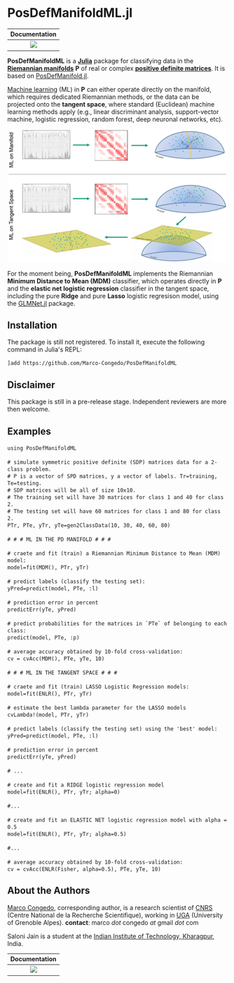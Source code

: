 # PosDefManifoldML.jl

| **Documentation**  | 
|:---------------------------------------:|
| [![](https://img.shields.io/badge/docs-dev-blue.svg)](https://Marco-Congedo.github.io/PosDefManifoldML.jl/dev) |

**PosDefManifoldML** is a [**Julia**](https://julialang.org/) package for classifying data in the [**Riemannian manifolds**](https://en.wikipedia.org/wiki/Riemannian_manifold) **P** of real or complex [**positive definite matrices**](https://en.wikipedia.org/wiki/Definiteness_of_a_matrix). It is based on [PosDefManifold.jl](https://github.com/Marco-Congedo/PosDefManifold.jl). 

[Machine learning](https://en.wikipedia.org/wiki/Machine_learning) (ML) in **P** can either operate directly on the manifold, which requires dedicated Riemannian methods, or the data can be projected onto the **tangent space**, where standard (Euclidean) machine learning methods apply (e.g., linear discriminant analysis, support-vector machine, logistic regression, random forest, deep neuronal networks, etc). 

![](/docs/src/assets/Fig1.jpg)

For the moment being, **PosDefManifoldML** implements the Riemannian **Minimum Distance to Mean (MDM)** classifier, which operates directly in **P** and the **elastic net logistic regression** classifier in the tangent space, including the pure **Ridge** and pure **Lasso** logistic regresison model, using the [GLMNet.jl](https://github.com/JuliaStats/GLMNet.jl) package. 

## Installation

The package is still not registered. To install it,
execute the following command in Julia's REPL:

    ]add https://github.com/Marco-Congedo/PosDefManifoldML

## Disclaimer

This package is still in a pre-release stage.
Independent reviewers are more then welcome.

## Examples

```
using PosDefManifoldML

# simulate symmetric positive definite (SDP) matrices data for a 2-class problem.
# P is a vector of SPD matrices, y a vector of labels. Tr=training, Te=testing.
# SDP matrices will be all of size 10x10.
# The training set will have 30 matrices for class 1 and 40 for class 2.
# The testing set will have 60 matrices for class 1 and 80 for class 2.
PTr, PTe, yTr, yTe=gen2ClassData(10, 30, 40, 60, 80)

# # # ML IN THE PD MANIFOLD # # #

# craete and fit (train) a Riemannian Minimum Distance to Mean (MDM) model:
model=fit(MDM(), PTr, yTr)

# predict labels (classify the testing set):
yPred=predict(model, PTe, :l)

# prediction error in percent
predictErr(yTe, yPred)

# predict probabilities for the matrices in `PTe` of belonging to each class:
predict(model, PTe, :p)

# average accuracy obtained by 10-fold cross-validation:
cv = cvAcc(MDM(), PTe, yTe, 10)

# # # ML IN THE TANGENT SPACE # # #

# craete and fit (train) LASSO Logistic Regression models:
model=fit(ENLR(), PTr, yTr)

# estimate the best lambda parameter for the LASSO models
cvLambda!(model, PTr, yTr)

# predict labels (classify the testing set) using the 'best' model:
yPred=predict(model, PTe, :l)

# prediction error in percent
predictErr(yTe, yPred)

# ...

# create and fit a RIDGE logistic regression model
model=fit(ENLR(), PTr, yTr; alpha=0)

#...

# create and fit an ELASTIC NET logistic regression model with alpha = 0.5
model=fit(ENLR(), PTr, yTr; alpha=0.5)

#...

# average accuracy obtained by 10-fold cross-validation:
cv = cvAcc(ENLR(Fisher, alpha=0.5), PTe, yTe, 10)

```

## About the Authors

[Marco Congedo](https://sites.google.com/site/marcocongedo), corresponding
author, is a research scientist of [CNRS](http://www.cnrs.fr/en) (Centre National de la Recherche Scientifique), working in [UGA](https://www.univ-grenoble-alpes.fr/english/) (University of Grenoble Alpes). **contact**: marco *dot* congedo *at* gmail *dot* com

Saloni Jain is a student at the
[Indian Institute of Technology, Kharagpur](http://www.iitkgp.ac.in/), India.

| **Documentation**  | 
|:---------------------------------------:|
| [![](https://img.shields.io/badge/docs-dev-blue.svg)](https://Marco-Congedo.github.io/PosDefManifoldML.jl/dev) |




